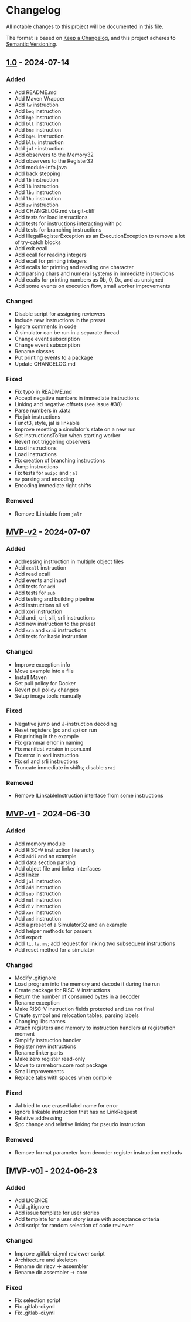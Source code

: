 # Changelog

All notable changes to this project will be documented in this file.

The format is based on [Keep a Changelog](https://keepachangelog.com/en/1.0.0/),
and this project adheres to [Semantic Versioning](https://semver.org/spec/v2.0.0.html).

## [1.0] - 2024-07-14

### Added

- Add README.md
- Add Maven Wrapper
- Add `lw` instruction
- Add `beq` instruction
- Add `bge` instruction
- Add `blt` instruction
- Add `bne` instruction
- Add `bgeu` instruction
- Add `bltu` instruction
- Add `jalr` instruction
- Add observers to the Memory32
- Add observers to the Register32
- Add module-info.java
- Add back stepping
- Add `lb` instruction
- Add `lh` instruction
- Add `lbu` instruction
- Add `lhu` instruction
- Add `sw` instruction
- Add CHANGELOG.md via git-cliff
- Add tests for load instructions
- Add tests for instructions interacting with pc
- Add tests for branching instructions
- Add IllegalRegisterException as an ExecutionException to remove a lot of try-catch blocks
- Add exit ecall
- Add ecall for reading integers
- Add ecall for printing integers
- Add ecalls for printing and reading one character
- Add parsing chars and numeral systems in immediate instructions
- Add ecalls for printing numbers as 0b, 0, 0x, and as unsigned
- Add some events on execution flow, small worker improvements

### Changed

- Disable script for assigning reviewers
- Include new instructions in the preset
- Ignore comments in code
- A simulator can be run in a separate thread
- Change event subscription
- Change event subscription
- Rename classes
- Put printing events to a package
- Update CHANGELOG.md

### Fixed

- Fix typo in README.md
- Accept negative numbers in immediate instructions
- Linking and negative offsets (see issue #38)
- Parse numbers in .data
- Fix jalr instructions
- Funct3, style, jal is linkable
- Improve resetting a simulator's state on a new run
- Set instructionsToRun when starting worker
- Revert not triggering observers
- Load instructions
- Load instructions
- Fix creation of branching instructions
- Jump instructions
- Fix tests for `auipc` and `jal`
- `mv` parsing and encoding
- Encoding immediate right shifts

### Removed

- Remove ILinkable from `jalr`

## [MVP-v2] - 2024-07-07

### Added

- Addressing instruction in multiple object files
- Add `ecall` instruction
- Add read ecall
- Add events and input
- Add tests for `add`
- Add tests for `sub`
- Add testing and building pipeline
- Add instructions sll srl
- Add xori instruction 
- Add andi, ori, slli, srli instructions
- Add new instruction to the preset
- Add `sra` and `srai` instructions
- Add tests for basic instruction

### Changed

- Improve exception info
- Move example into a file
- Install Maven
- Set pull policy for Docker
- Revert pull policy changes 
- Setup image tools manually

### Fixed

- Negative jump and J-instruction decoding
- Reset registers (pc and sp) on run
- Fix printing in the example
- Fix grammar error in naming
- Fix manifest version in pom.xml
- Fix error in xori instruction
- Fix srl and srli instructions
- Truncate immediate in shifts; disable `srai`

### Removed

- Remove ILinkableInstruction interface from some instructions

## [MVP-v1] - 2024-06-30

### Added

- Add memory module
- Add RISC-V instruction hierarchy
- Add `addi` and an example
- Add data section parsing
- Add object file and linker interfaces
- Add linker
- Add `jal` instruction
- Add `add` instruction
- Add `sub` instruction
- Add `mul` instruction
- Add `div` instruction
- Add `xor` instruction
- Add `and` instruction
- Add a preset of a Simulator32 and an example
- Add helper methods for parsers
- Add export
- Add `li`, `la`, `mv`; add request for linking two subsequent instructions
- Add reset method for a simulator

### Changed

- Modify .gitignore
- Load program into the memory and decode it during the run
- Create package for RISC-V instructions
- Return the number of consumed bytes in a decoder
- Rename exception
- Make RISC-V instruction fields protected and `imm` not final
- Create symbol and relocation tables, parsing labels
- Changing libs names
- Attach registers and memory to instruction handlers at registration moment
- Simplify instruction handler
- Register new instructions
- Rename linker parts
- Make zero register read-only
- Move to rarsreborn.core root package
- Small improvements
- Replace tabs with spaces when compile

### Fixed

- Jal tried to use erased label name for error
- Ignore linkable instruction that has no LinkRequest
- Relative addressing
- $pc change and relative linking for pseudo instruction

### Removed

- Remove format parameter from decoder register instruction methods

## [MVP-v0] - 2024-06-23

### Added

- Add LICENCE
- Add .gitignore
- Add issue template for user stories
- Add template for a user story issue with acceptance criteria
- Add script for random selection of code reviewer

### Changed

- Improve .gitlab-ci.yml reviewer script
- Architecture and skeleton
- Rename dir riscv -> assembler
- Rename dir assembler -> core

### Fixed

- Fix selection script
- Fix .gitlab-ci.yml
- Fix .gitlab-ci.yml

[1.0]: https://github.com/swapik/rars-reborn-core/compare/MVP-v2..v1.0
[MVP-v2]: https://github.com/swapik/rars-reborn-core/compare/MVP-v1..MVP-v2
[MVP-v1]: https://github.com/swapik/rars-reborn-core/compare/MVP-v0..MVP-v1

<!-- generated by git-cliff -->
